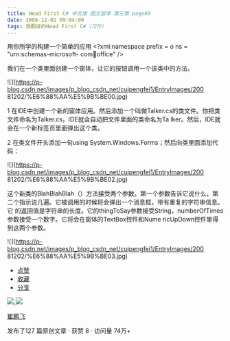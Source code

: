 ```yaml
---
title: Head First C# 中文版 图文皆译 第三章 page89
date: 2008-12-02 09:04:00
tags: 我翻译的Head First C#（习作）
---
```

用你所学的构建一个简单的应用  <?xml:namespace prefix = o ns = "urn:schemas-microsoft-
com:office:office" />

我们在一个类里面创建一个窗体，让它的按钮调用一个该类中的方法。

![](https://p-blog.csdn.net/images/p_blog_csdn_net/cuipengfei1/EntryImages/200
81202/%E6%88%AA%E5%9B%BE00.jpg)

1  在IDE中创建一个新的窗体应用。然后添加一个叫做Talker.cs的类文件。你把类文件命名为Talker.cs，IDE就会自动把文件里面的类命名为Ta
lker。然后，IDE就会在一个新标签页里面弹出这个类。

2  在类文件开头添加一句using System.Windows.Forms；然后向类里面添加代码：

![](https://p-blog.csdn.net/images/p_blog_csdn_net/cuipengfei1/EntryImages/200
81202/%E6%88%AA%E5%9B%BE02.jpg)

这个新类的BlahBlahBlah（）方法接受两个参数。第一个参数告诉它说什么，第二个指示说几遍。它被调用的时候将会弹出一个消息框，带有重复的字符串信息。它
的返回值是字符串的长度。它的thingToSay参数接受String，numberOfTimes参数接受一个数字。它将会在窗体的TextBox控件和Nume
ricUpDown控件里得到这两个参数。

![](https://p-blog.csdn.net/images/p_blog_csdn_net/cuipengfei1/EntryImages/200
81202/%E6%88%AA%E5%9B%BE03.jpg)

  * [ 点赞  ](javascript:;)
  * [ 收藏  ](javascript:;)
  * [ 分享 ](javascript:;)

[ ![](https://profile.csdnimg.cn/5/2/5/3_cuipengfei1)
![](https://g.csdnimg.cn/static/user-reg-year/1x/11.png)
](https://blog.csdn.net/cuipengfei1)

[ 崔鹏飞 ](https://blog.csdn.net/cuipengfei1)

发布了127 篇原创文章  ·  获赞 8  ·  访问量 74万+

